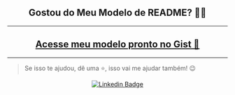 <h2 align="center">Gostou do Meu Modelo de README? 👏🚀</h2>

---

<h2 align="center"><a href="https://gist.github.com/felipecastrosales/cf381c53f9eea587a4f057ab1a0eca30">Acesse meu modelo pronto no Gist 🤯</a></h2>

---
   
   > Se isso te ajudou, dê uma ⭐, isso vai me ajudar também! 😉

   <div align="center">

   [![Linkedin Badge](https://img.shields.io/badge/-Felipe%20Sales-292929?style=flat-square&logo=Linkedin&logoColor=white&link=https://www.linkedin.com/in/felipecastrosales/)](https://www.linkedin.com/in/felipecastrosales/)

   </div>
